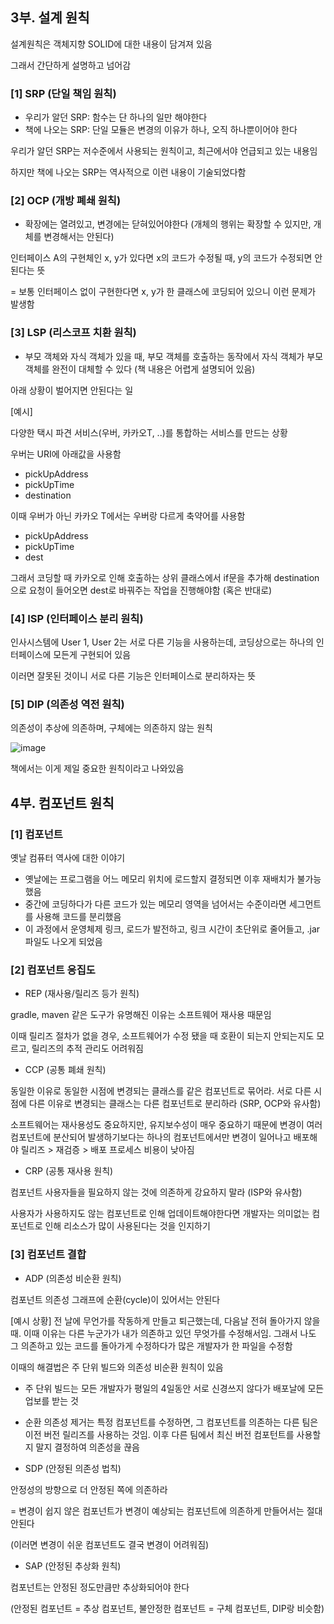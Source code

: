## 3부. 설계 원칙

설계원칙은 객체지향 SOLID에 대한 내용이 담겨져 있음

그래서 간단하게 설명하고 넘어감

### [1] SRP (단일 책임 원칙)

- 우리가 알던 SRP: 함수는 단 하나의 일만 해야한다
- 책에 나오는 SRP: 단일 모듈은 변경의 이유가 하나, 오직 하나뿐이어야 한다

우리가 알던 SRP는 저수준에서 사용되는 원칙이고, 최근에서야 언급되고 있는 내용임

하지만 책에 나오는 SRP는 역사적으로 이런 내용이 기술되었다함

### [2] OCP (개방 폐쇄 원칙)

- 확장에는 열려있고, 변경에는 닫혀있어야한다
(개체의 행위는 확장할 수 있지만, 개체를 변경해서는 안된다)

인터페이스 A의 구현체인 x, y가 있다면 x의 코드가 수정될 때, y의 코드가 수정되면 안된다는 뜻

= 보통 인터페이스 없이 구현한다면 x, y가 한 클래스에 코딩되어 있으니 이런 문제가 발생함

### [3] LSP (리스코프 치환 원칙)

- 부모 객체와 자식 객체가 있을 때, 부모 객체를 호출하는 동작에서 자식 객체가 부모 객체를 완전이 대체할 수 있다
(책 내용은 어렵게 설명되어 있음)

아래 상황이 벌어지면 안된다는 일

[예시]

다양한 택시 파견 서비스(우버, 카카오T, ..)를 통합하는 서비스를 만드는 상황

우버는 URI에 아래값을 사용함

- pickUpAddress
- pickUpTime
- destination

이때 우버가 아닌 카카오 T에서는 우버랑 다르게 축약어를 사용함

- pickUpAddress
- pickUpTime
- dest

그래서 코딩할 때 카카오로 인해 호출하는 상위 클래스에서 if문을 추가해 destination으로 요청이 들어오면 dest로 바꿔주는 작업을 진행해야함 (혹은 반대로)

### [4] ISP (인터페이스 분리 원칙)

인사시스템에 User 1, User 2는 서로 다른 기능을 사용하는데, 코딩상으로는 하나의 인터페이스에 모든게 구현되어 있음

이러면 잘못된 것이니 서로 다른 기능은 인터페이스로 분리하자는 뜻

### [5] DIP (의존성 역전 원칙)

의존성이 추상에 의존하며, 구체에는 의존하지 않는 원칙

![image](https://github.com/user-attachments/assets/89afff0d-5080-4d61-b985-3ecec81a0118)

책에서는 이게 제일 중요한 원칙이라고 나와있음

## 4부. 컴포넌트 원칙

### [1] 컴포넌트

옛날 컴퓨터 역사에 대한 이야기

- 옛날에는 프로그램을 어느 메모리 위치에 로드할지 결정되면 이후 재배치가 불가능 했음
- 중간에 코딩하다가 다른 코드가 있는 메모리 영역을 넘어서는 수준이라면 세그먼트를 사용해 코드를 분리했음
- 이 과정에서 운영체제 링크, 로드가 발전하고, 링크 시간이 초단위로 줄어들고, .jar 파일도 나오게 되었음

### [2] 컴포넌트 응집도

- REP (재사용/릴리즈 등가 원칙)

gradle, maven 같은 도구가 유명해진 이유는 소프트웨어 재사용 때문임

이때 릴리즈 절차가 없을 경우, 소프트웨어가 수정 됐을 때 호환이 되는지 안되는지도 모르고, 릴리즈의 추적 관리도 어려워짐

- CCP (공통 폐쇄 원칙)

동일한 이유로 동일한 시점에 변경되는 클래스를 같은 컴포넌트로 묶어라. 서로 다른 시점에 다른 이유로 변경되는 클래스는 다른 컴포넌트로 분리하라 (SRP, OCP와 유사함)

소프트웨어는 재사용성도 중요하지만, 유지보수성이 매우 중요하기 때문에 변경이 여러 컴포넌트에 분산되어 발생하기보다는 하나의 컴포넌트에서만 변경이 일어나고 배포해야 릴리즈 > 재검증 > 배포 프로세스 비용이 낮아짐

- CRP (공통 재사용 원칙)

컴포넌트 사용자들을 필요하지 않는 것에 의존하게 강요하지 말라 (ISP와 유사함)

사용자가 사용하지도 않는 컴포넌트로 인해 업데이트해야한다면 개발자는 의미없는 컴포넌트로 인해 리소스가 많이 사용된다는 것을 인지하기

### [3] 컴포넌트 결합

- ADP (의존성 비순환 원칙)

컴포넌트 의존성 그래프에 순환(cycle)이 있어서는 안된다

[예시 상황] 전 날에 무언가를 작동하게 만들고 퇴근했는데, 다음날 전혀 돌아가지 않을 때. 이때 이유는 다른 누군가가 내가 의존하고 있던 무엇가를 수정해서임. 그래서 나도 그 의존하고 있는 코드를 돌아가게 수정하다가 많은 개발자가 한 파일을 수정함

이때의 해결법은 주 단위 빌드와 의존성 비순환 원칙이 있음

- 주 단위 빌드는 모든 개발자가 평일의 4일동안 서로 신경쓰지 않다가 배포날에 모든 업보를 받는 것
- 순환 의존성 제거는 특정 컴포넌트를 수정하면, 그 컴포넌트를 의존하는 다른 팀은 이전 버전 릴리즈를 사용하는 것임. 이후 다른 팀에서 최신 버전 컴포턴트를 사용할지 말지 결정하여 의존성을 끊음

- SDP (안정된 의존성 법칙)

안정성의 방향으로 더 안정된 쪽에 의존하라

= 변경이 쉽지 않은 컴포넌트가 변경이 예상되는 컴포넌트에 의존하게 만들어서는 절대 안된다

(이러면 변경이 쉬운 컴포넌트도 결국 변경이 어려워짐)

- SAP (안정된 추상화 원칙)

컴포넌트는 안정된 정도만큼만 추상화되어야 한다

(안정된 컴포넌트 = 추상 컴포넌트, 불안정한 컴포넌트 = 구체 컴포넌트, DIP랑 비슷함)
